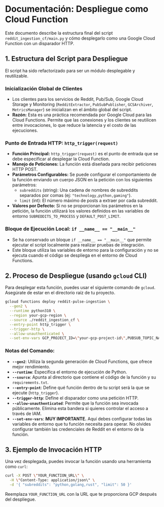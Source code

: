 # Documentación: Despliegue como Cloud Function

Este documento describe la estructura final del script `reddit_ingestion_cf/main.py` y cómo desplegarlo como una Google Cloud Function con un disparador HTTP.

## 1. Estructura del Script para Despliegue

El script ha sido refactorizado para ser un módulo desplegable y reutilizable.

### Inicialización Global de Clientes
- Los clientes para los servicios de Reddit, Pub/Sub, Google Cloud Storage y Monitoring (`RedditExtractor`, `PubSubPublisher`, `GCSArchiver`, `MetricsManager`) se inicializan en el ámbito global del script.
- **Razón:** Esta es una práctica recomendada por Google Cloud para las Cloud Functions. Permite que las conexiones y los clientes se reutilicen entre invocaciones, lo que reduce la latencia y el costo de las ejecuciones.

### Punto de Entrada HTTP: `http_trigger(request)`
- **Función Principal:** `http_trigger(request)` es el punto de entrada que se debe especificar al desplegar la Cloud Function.
- **Manejo de Peticiones:** La función está diseñada para recibir peticiones HTTP POST.
- **Parámetros Configurables:** Se puede configurar el comportamiento de la función enviando un cuerpo JSON en la petición con los siguientes parámetros:
  - `subreddits` (string): Una cadena de nombres de subreddits separados por comas (ej: `"technology,python,gaming"`).
  - `limit` (int): El número máximo de posts a extraer por cada subreddit.
- **Valores por Defecto:** Si no se proporcionan los parámetros en la petición, la función utilizará los valores definidos en las variables de entorno `SUBREDDITS_TO_PROCESS` y `DEFAULT_POST_LIMIT`.

### Bloque de Ejecución Local: `if __name__ == "__main__"`
- Se ha conservado un bloque `if __name__ == "__main__"` que permite ejecutar el script localmente para realizar pruebas de integración.
- Este bloque utiliza las variables de entorno para la configuración y no se ejecuta cuando el código se despliega en el entorno de Cloud Functions.

## 2. Proceso de Despliegue (usando `gcloud` CLI)

Para desplegar esta función, puedes usar el siguiente comando de `gcloud`. Asegúrate de estar en el directorio raíz de tu proyecto.

```bash
gcloud functions deploy reddit-pulse-ingestion \
  --gen2 \
  --runtime python310 \
  --region your-gcp-region \
  --source ./reddit_ingestion_cf \
  --entry-point http_trigger \
  --trigger-http \
  --allow-unauthenticated \
  --set-env-vars GCP_PROJECT_ID=\"your-gcp-project-id\",PUBSUB_TOPIC_NAME=\"your-pubsub-topic-name\",GCS_BUCKET_NAME=\"your-gcs-bucket-name\",DEAD_LETTER_TOPIC_NAME=\"your-dlq-topic-name\",SUBREDDITS_TO_PROCESS=\"news,worldnews\",DEFAULT_POST_LIMIT=\"25\"
```

### Notas del Comando:
- **`--gen2`**: Utiliza la segunda generación de Cloud Functions, que ofrece mejor rendimiento.
- **`--runtime`**: Especifica el entorno de ejecución de Python.
- **`--source`**: Apunta al directorio que contiene el código de la función y su `requirements.txt`.
- **`--entry-point`**: Define qué función dentro de tu script será la que se ejecute (`http_trigger`).
- **`--trigger-http`**: Define el disparador como una petición HTTP.
- **`--allow-unauthenticated`**: Permite que la función sea invocada públicamente. Elimina esta bandera si quieres controlar el acceso a través de IAM.
- **`--set-env-vars`**: **MUY IMPORTANTE.** Aquí debes configurar todas las variables de entorno que tu función necesita para operar. No olvides configurar también las credenciales de Reddit en el entorno de la función.

## 3. Ejemplo de Invocación HTTP

Una vez desplegada, puedes invocar la función usando una herramienta como `curl`:

```bash
curl -X POST \"YOUR_FUNCTION_URL\" \
  -H \"Content-Type: application/json\" \
  -d '{ "subreddits": "python,golang,rust", "limit": 50 }'
```

Reemplaza `YOUR_FUNCTION_URL` con la URL que te proporciona GCP después del despliegue.
